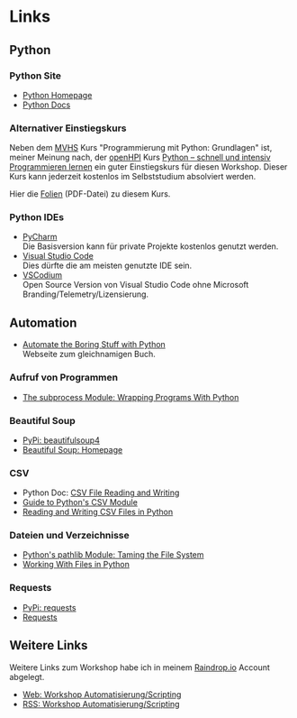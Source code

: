# Links

## Python
### Python Site
* [Python Homepage](https://python.org)
* [Python Docs](https://docs.python.org/3/)

### Alternativer Einstiegskurs
Neben dem [MVHS](https://www.mvhs.de/) Kurs
"Programmierung mit Python: Grundlagen" ist,
meiner Meinung nach, der 
[openHPI](https://open.hpi.de/) Kurs [Python – schnell und intensiv Programmieren lernen](https://open.hpi.de/courses/python2024)
ein guter Einstiegskurs für diesen Workshop.
Dieser Kurs kann jederzeit kostenlos im
Selbststudium absolviert werden.

Hier die [Folien](./PyMOOC.pdf) (PDF-Datei) zu diesem
Kurs.

### Python IDEs
* [PyCharm](https://www.jetbrains.com/pycharm/download)  
  Die Basisversion kann für private Projekte kostenlos
  genutzt werden.
* [Visual Studio Code](https://code.visualstudio.com/download)  
  Dies dürfte die am meisten genutzte IDE sein.
* [VSCodium](https://github.com/VSCodium/vscodium/releases)  
  Open Source Version von Visual Studio Code ohne 
  Microsoft Branding/Telemetry/Lizensierung.

## Automation
* [Automate the Boring Stuff with Python](https://automatetheboringstuff.com)  
  Webseite zum gleichnamigen Buch.

### Aufruf von Programmen
* [The subprocess Module: Wrapping Programs With Python](https://realpython.com/python-subprocess)

### Beautiful Soup
* [PyPi: beautifulsoup4](https://pypi.org/project/beautifulsoup4/)
* [Beautiful Soup: Homepage](https://www.crummy.com/software/BeautifulSoup/)

### CSV
* Python Doc: [CSV File Reading and Writing](https://docs.python.org/3.12/library/csv.html)
* [Guide to Python's CSV Module](https://dev.to/devasservice/guide-to-pythons-csv-module-32ie)
* [Reading and Writing CSV Files in Python](https://realpython.com/python-csv/)

### Dateien und Verzeichnisse
* [Python's pathlib Module: Taming the File System](https://realpython.com/python-pathlib/)
* [Working With Files in Python](https://realpython.com/working-with-files-in-python/)

### Requests
* [PyPi: requests](https://pypi.org/project/requests/)
* [Requests](https://requests.readthedocs.io/en/latest/)

## Weitere Links
Weitere Links zum Workshop habe ich in meinem 
[Raindrop.io](https://raindrop.io/)
Account abgelegt.

* [Web: Workshop Automatisierung/Scripting](https://raindrop.io/maroph/workshop-automatisierung-scripting-53914003)
* [RSS: Workshop Automatisierung/Scripting](https://bg.raindrop.io/rss/public/53914003)
